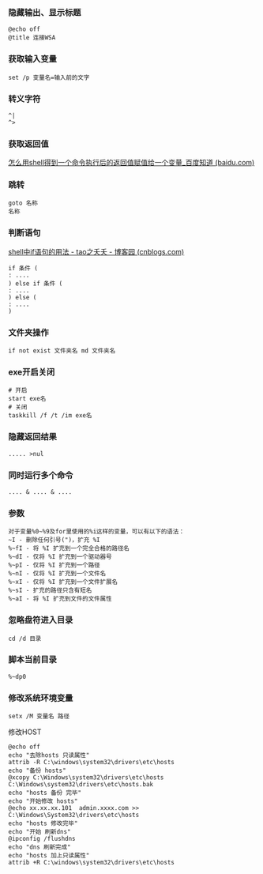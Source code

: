 ### 隐藏输出、显示标题
```shell
@echo off
@title 连接WSA
```
### 获取输入变量
```shell
set /p 变量名=输入前的文字
```
### 转义字符
```shell
^|
^>
```
### 获取返回值
[怎么用shell得到一个命令执行后的返回值赋值给一个变量_百度知道 (baidu.com)](https://zhidao.baidu.com/question/563606780.html)
### 跳转
```shell
goto 名称
名称
```
### 判断语句
[shell中if语句的用法 - tao之夭夭 - 博客园 (cnblogs.com)](https://www.cnblogs.com/yigui/p/10889135.html)
```shell
if 条件 (
: ....
) else if 条件 (
: ....
) else (
: ....
)
```
### 文件夹操作
```shell
if not exist 文件夹名 md 文件夹名
```
### exe开启关闭
```shell
# 开启
start exe名
# 关闭
taskkill /f /t /im exe名
```
### 隐藏返回结果
```shell
..... >nul
```
### 同时运行多个命令
```shell
.... & .... & ....
```
### 参数
```shell
对于变量%0~%9及for里使用的%i这样的变量，可以有以下的语法：  
~I - 删除任何引号(")，扩充 %I  
%~fI - 将 %I 扩充到一个完全合格的路径名  
%~dI - 仅将 %I 扩充到一个驱动器号  
%~pI - 仅将 %I 扩充到一个路径  
%~nI - 仅将 %I 扩充到一个文件名  
%~xI - 仅将 %I 扩充到一个文件扩展名  
%~sI - 扩充的路径只含有短名  
%~aI - 将 %I 扩充到文件的文件属性
```
### 忽略盘符进入目录
```shell
cd /d 目录
```
### 脚本当前目录
```shell
%~dp0
```
### 修改系统环境变量
```shell
setx /M 变量名 路径
```

修改HOST
```shell
@echo off  
echo "去除hosts 只读属性"  
attrib -R C:\windows\system32\drivers\etc\hosts  
echo "备份 hosts"  
@xcopy C:\Windows\system32\drivers\etc\hosts C:\Windows\system32\drivers\etc\hosts.bak  
echo "hosts 备份 完毕"  
echo "开始修改 hosts"  
@echo xx.xx.xx.101  admin.xxxx.com >> C:\Windows\System32\drivers\etc\hosts  
echo "hosts 修改完毕"  
echo "开始 刷新dns"  
@ipconfig /flushdns  
echo "dns 刷新完成"  
echo "hosts 加上只读属性"  
attrib +R C:\windows\system32\drivers\etc\hosts
```